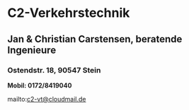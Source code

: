 # C2-Verkehrstechnik
## Jan & Christian Carstensen, beratende Ingenieure
### Ostendstr. 18, 90547 Stein

**Mobil: 0172/8419040**

mailto:c2-vt@cloudmail.de
